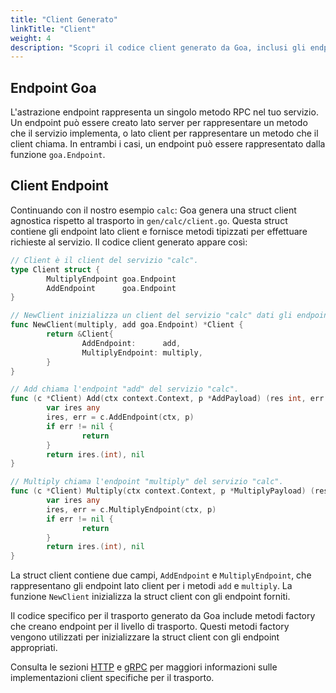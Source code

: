 ```yaml
---
title: "Client Generato"
linkTitle: "Client"
weight: 4
description: "Scopri il codice client generato da Goa, inclusi gli endpoint lato client e la struct client."
---
```


## Endpoint Goa

L'astrazione endpoint rappresenta un singolo metodo RPC nel tuo servizio. Un
endpoint può essere creato lato server per rappresentare un metodo che il servizio
implementa, o lato client per rappresentare un metodo che il client chiama. In entrambi
i casi, un endpoint può essere rappresentato dalla funzione `goa.Endpoint`.

## Client Endpoint

Continuando con il nostro esempio `calc`: Goa genera una struct client agnostica
rispetto al trasporto in `gen/calc/client.go`. Questa struct contiene gli endpoint lato client
e fornisce metodi tipizzati per effettuare richieste al servizio. Il codice client generato
appare così:

```go
// Client è il client del servizio "calc".
type Client struct {
        MultiplyEndpoint goa.Endpoint
        AddEndpoint      goa.Endpoint
}

// NewClient inizializza un client del servizio "calc" dati gli endpoint.
func NewClient(multiply, add goa.Endpoint) *Client {
        return &Client{
                AddEndpoint:      add,
                MultiplyEndpoint: multiply,
        }
}

// Add chiama l'endpoint "add" del servizio "calc".
func (c *Client) Add(ctx context.Context, p *AddPayload) (res int, err error) {
        var ires any
        ires, err = c.AddEndpoint(ctx, p)
        if err != nil {
                return
        }
        return ires.(int), nil
}

// Multiply chiama l'endpoint "multiply" del servizio "calc".
func (c *Client) Multiply(ctx context.Context, p *MultiplyPayload) (res int, err error) {
        var ires any
        ires, err = c.MultiplyEndpoint(ctx, p)
        if err != nil {
                return
        }
        return ires.(int), nil
}
```

La struct client contiene due campi, `AddEndpoint` e `MultiplyEndpoint`, che
rappresentano gli endpoint lato client per i metodi `add` e `multiply`. La
funzione `NewClient` inizializza la struct client con gli endpoint forniti.

Il codice specifico per il trasporto generato da Goa include metodi factory che creano
endpoint per il livello di trasporto. Questi metodi factory vengono utilizzati per inizializzare
la struct client con gli endpoint appropriati.

Consulta le sezioni [HTTP](./5-http.md) e [gRPC](./6-grpc.md) per maggiori informazioni
sulle implementazioni client specifiche per il trasporto. 